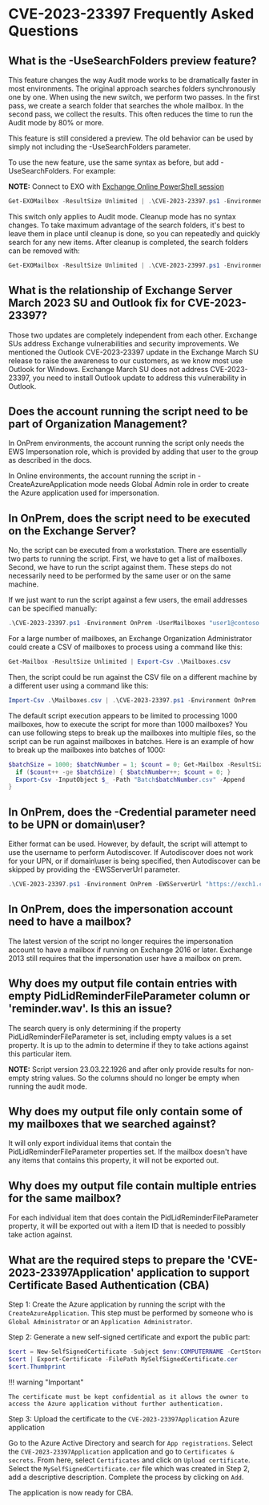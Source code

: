 # CVE-2023-23397 Frequently Asked Questions

## What is the -UseSearchFolders preview feature?

This feature changes the way Audit mode works to be dramatically faster in most environments. The original approach searches
folders synchronously one by one. When using the new switch, we perform two passes. In the first pass, we create a search
folder that searches the whole mailbox. In the second pass, we collect the results. This often reduces the time to run the
Audit mode by 80% or more.

This feature is still considered a preview. The old behavior can be used by simply not including the
-UseSearchFolders parameter.

To use the new feature, use the same syntax as before, but add -UseSearchFolders. For example:

**NOTE:** Connect to EXO with [Exchange Online PowerShell session](https://learn.microsoft.com/en-us/powershell/exchange/connect-to-exchange-online-powershell?view=exchange-ps)

```powershell
Get-EXOMailbox -ResultSize Unlimited | .\CVE-2023-23397.ps1 -Environment Online -UseSearchFolders
```

This switch only applies to Audit mode. Cleanup mode has no syntax changes. To take maximum advantage of the search folders,
it's best to leave them in place until cleanup is done, so you can repeatedly and quickly search for any new items. After
cleanup is completed, the search folders can be removed with:

```powershell
Get-EXOMailbox -ResultSize Unlimited | .\CVE-2023-23997.ps1 -Environment Online -UseSearchFolders -SearchFolderCleanup
```

## What is the relationship of Exchange Server March 2023 SU and Outlook fix for CVE-2023-23397?

Those two updates are completely independent from each other. Exchange SUs address Exchange vulnerabilities and security improvements. We mentioned the Outlook CVE-2023-23397 update in the Exchange March SU release to raise the awareness to our customers, as we know most use Outlook for Windows. Exchange March SU does not address CVE-2023-23397, you need to install Outlook update to address this vulnerability in Outlook.

## Does the account running the script need to be part of Organization Management?

In OnPrem environments, the account running the script only needs the EWS Impersonation role, which is provided by adding that user to the group as described in the docs.

In Online environments, the account running the script in -CreateAzureApplication mode needs Global Admin role in order to create the Azure application used for impersonation.

## In OnPrem, does the script need to be executed on the Exchange Server?

No, the script can be executed from a workstation. There are essentially two parts to running the script. First, we have to get a list of mailboxes. Second, we have to run the script
against them. These steps do not necessarily need to be performed by the same user or on the same machine.

If we just want to run the script against a few users, the email addresses can be specified manually:

```powershell
.\CVE-2023-23397.ps1 -Environment OnPrem -UserMailboxes "user1@contoso.com", "user2@contoso.com"
```

For a large number of mailboxes, an Exchange Organization Administrator could create a CSV of mailboxes to process using a command like this:

```powershell
Get-Mailbox -ResultSize Unlimited | Export-Csv .\Mailboxes.csv
```

Then, the script could be run against the CSV file on a different machine by a different user using a command like this:

```powershell
Import-Csv .\Mailboxes.csv | .\CVE-2023-23397.ps1 -Environment OnPrem
```
The default script execution appears to be limited to processing 1000 mailboxes, how to execute the script for more than 1000 mailboxes?
You can use following steps to break up the mailboxes into multiple files, so the script can be run against mailboxes in batches.
Here is an example of how to break up the mailboxes into batches of 1000:

```powershell
$batchSize = 1000; $batchNumber = 1; $count = 0; Get-Mailbox -ResultSize Unlimited | Select PrimarySmtpAddress | % {
  if ($count++ -ge $batchSize) { $batchNumber++; $count = 0; }
  Export-Csv -InputObject $_ -Path "Batch$batchNumber.csv" -Append
}
```

## In OnPrem, does the -Credential parameter need to be UPN or domain\user?

Either format can be used. However, by default, the script will attempt to use the username to perform Autodiscover. If Autodiscover does not
work for your UPN, or if domain\user is being specified, then Autodiscover can be skipped by providing the -EWSServerUrl parameter.

```powershell
.\CVE-2023-23397.ps1 -Environment OnPrem -EWSServerUrl "https://exch1.contoso.com/EWS/Exchange.asmx"
```

## In OnPrem, does the impersonation account need to have a mailbox?

The latest version of the script no longer requires the impersonation account to have a mailbox if running on Exchange 2016 or later.
Exchange 2013 still requires that the impersonation user have a mailbox on prem.

## Why does my output file contain entries with empty PidLidReminderFileParameter column or 'reminder.wav'. Is this an issue?

The search query is only determining if the property PidLidReminderFileParameter is set, including empty values is a set property. It is up to the admin to determine if they to take actions against this particular item.

**NOTE:** Script version 23.03.22.1926 and after only provide results for non-empty string values. So the columns should no longer be empty when running the audit mode.

## Why does my output file only contain some of my mailboxes that we searched against?

It will only export individual items that contain the PidLidReminderFileParameter properties set. If the mailbox doesn't have any items that contains this property, it will not be exported out.

## Why does my output file contain multiple entries for the same mailbox?

For each individual item that does contain the PidLidReminderFileParameter property, it will be exported out with a item ID that is needed to possibly take action against.

## What are the required steps to prepare the 'CVE-2023-23397Application' application to support Certificate Based Authentication (CBA)

Step 1: Create the Azure application by running the script with the `CreateAzureApplication`. This step must be performed by someone who is `Global Administrator` or an `Application Administrator`.

Step 2: Generate a new self-signed certificate and export the public part:

```powershell
$cert = New-SelfSignedCertificate -Subject $env:COMPUTERNAME -CertStoreLocation "Cert:\CurrentUser\My"
$cert | Export-Certificate -FilePath MySelfSignedCertificate.cer
$cert.Thumbprint
```

!!! warning "Important"

    The certificate must be kept confidential as it allows the owner to access the Azure application without further authentication.

Step 3: Upload the certificate to the `CVE-2023-23397Application` Azure application

Go to the Azure Active Directory and search for `App registrations`. Select the `CVE-2023-23397Application` application and go to `Certificates & secrets`. From here, select `Certificates` and click on `Upload certificate`. Select the `MySelfSignedCertificate.cer` file which was created in Step 2, add a descriptive description. Complete the process by clicking on `Add`.

The application is now ready for CBA.
